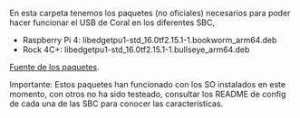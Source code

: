 En esta carpeta tenemos los paquetes (no oficiales) necesarios para poder hacer funcionar el USB de Coral en los diferentes SBC,

- Raspberry Pi 4: libedgetpu1-std_16.0tf2.15.1-1.bookworm_arm64.deb
- Rock 4C+: libedgetpu1-std_16.0tf2.15.1-1.bullseye_arm64.deb

[Fuente de los paquetes](https://github.com/feranick/libedgetpu/releases).

Importante: Estos paquetes han funcionado con los SO instalados en este momento, con otros no ha sido testeado, consultar los README de config de cada una de las SBC para conocer las características.